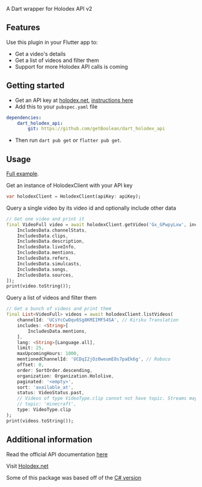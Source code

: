 <!-- 
This README describes the package. If you publish this package to pub.dev,
this README's contents appear on the landing page for your package.

For information about how to write a good package README, see the guide for
[writing package pages](https://dart.dev/guides/libraries/writing-package-pages). 

For general information about developing packages, see the Dart guide for
[creating packages](https://dart.dev/guides/libraries/create-library-packages)
and the Flutter guide for
[developing packages and plugins](https://flutter.dev/developing-packages). 
-->

<!-- markdownlint-disable MD041 -->

A Dart wrapper for Holodex API v2

<!-- markdownlint-enable MD041 -->

## Features

Use this plugin in your Flutter app to:

- Get a video's details
- Get a list of videos and filter them
- Support for more Holodex API calls is coming

## Getting started

- Get an API key at [holodex.net](holodex.net), [instructions here](https://holodex.stoplight.io/docs/holodex/ZG9jOjQ2Nzk1-getting-started)
- Add this to your `pubspec.yaml` file

```yaml
dependencies:
    dart_holodex_api:
        git: https://github.com/getBoolean/dart_holodex_api
```

- Then run `dart pub get` or `flutter pub get`.

## Usage

[Full example](https://github.com/getBoolean/dart_holodex_api/blob/main/example/example_holodex/bin/example_holodex.dart).

Get an instance of HolodexClient with your API key

```dart
var holodexClient = HolodexClient(apiKey: apiKey);
```

Query a single video by its video id and optionally include other data

```dart
// Get one video and print it
final VideoFull video = await holodexClient.getVideo('Gx_GPwpyLxw', includes: [
    IncludesData.channelStats,
    IncludesData.clips,
    IncludesData.description,
    IncludesData.liveInfo,
    IncludesData.mentions,
    IncludesData.refers,
    IncludesData.simulcasts,
    IncludesData.songs,
    IncludesData.sources,
]);
print(video.toString());
```

Query a list of videos and filter them

```dart
// Get a bunch of videos and print them
final List<VideoFull> videos = await holodexClient.listVideos(
    channelId: 'UCsYcCwDqv6Sg8KMIIMF54SA', // Kiriku Translation
    includes: <String>[
        IncludesData.mentions,
    ],
    lang: <String>[Language.all],
    limit: 25,
    maxUpcomingHours: 1000,
    mentionedChannelId: 'UCDqI2jOz0weumE8s7paEk6g', // Roboco
    offset: 0,
    order: SortOrder.descending,
    organization: Organization.Hololive,
    paginated: '<empty>',
    sort: 'available_at',
    status: VideoStatus.past,
    // Videos of type VideoType.clip cannot not have topic. Streams may or may not have topic.
    // topic: 'minecraft',
    type: VideoType.clip
);
print(videos.toString());
```

## Additional information

Read the official API documentation [here](https://holodex.stoplight.io/docs/holodex/ZG9jOjQ2Nzk1-getting-started)

Visit [Holodex.net](https://holodex.net/)

Some of this package was based off of the [C# version](https://github.com/EBro912/Holodex.NET)
